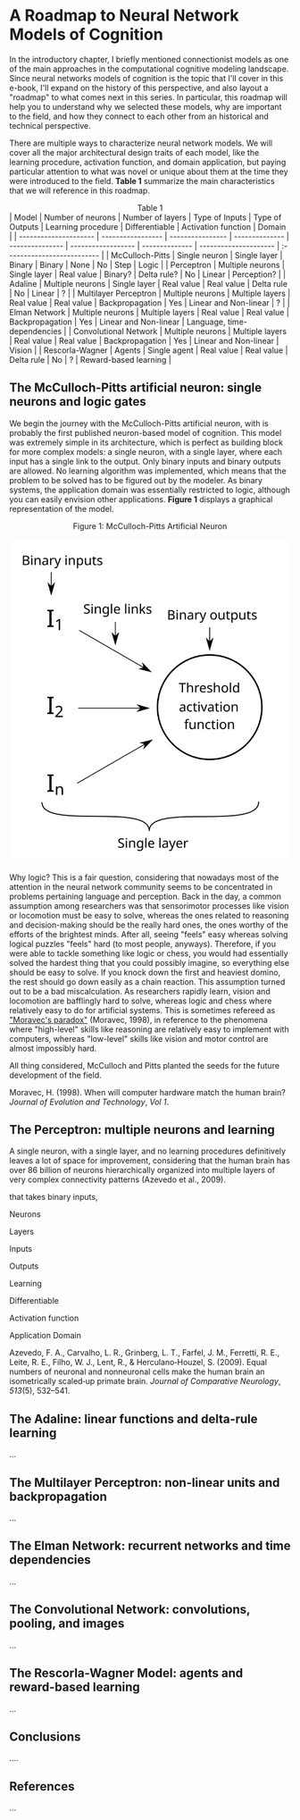 # A Roadmap to Neural Network Models of Cognition

In the introductory chapter, I briefly mentioned connectionist models as one of the main approaches in the computational cognitive modeling landscape. Since neural networks models of cognition is the topic that I'll cover in this e-book, I'll expand on the history of this perspective, and also layout a "roadmap" to what comes next in this series.  In particular, this roadmap will help you to understand why we selected these models, why are important to the field, and how they connect to each other from an historical and technical perspective.



There are multiple ways to characterize neural network models. We will cover all the major architectural design traits of each model, like the learning procedure, activation function, and domain application, but paying particular attention to what was novel or unique about them at the time they were introduced to the field. **Table 1** summarize the main characteristics that we will reference in this roadmap.



<center> Table 1 </center>
| Model                 | Number of neurons | Number of layers | Type of Inputs | Type of Outputs | Learning procedure | Differentiable | Activation function   | Domain                      |
| --------------------- | ----------------- | ---------------- | -------------- | --------------- | ------------------ | -------------- | --------------------- | :-------------------------- |
| McCulloch-Pitts       | Single neuron     | Single layer     | Binary         | Binary          | None               | No             | Step                  | Logic                       |
| Perceptron            | Multiple neurons  | Single layer     | Real value     | Binary?         | Delta rule?        | No             | Linear                | Perception?                 |
| Adaline               | Multiple neurons  | Single layer     | Real value     | Real value      | Delta rule         | No             | Linear                | ?                           |
| Multilayer Perceptron | Multiple neurons  | Multiple layers  | Real value     | Real value      | Backpropagation    | Yes            | Linear and Non-linear | ?                           |
| Elman Network         | Multiple neurons  | Multiple layers  | Real value     | Real value      | Backpropagation    | Yes            | Linear and Non-linear | Language, time-dependencies |
| Convolutional Network | Multiple neurons  | Multiple layers  | Real value     | Real value      | Backpropagation    | Yes            | Linear and Non-linear | Vision                      |
| Rescorla-Wagner       | Agents            | Single agent     | Real value     | Real value      | Delta rule         | No             | ?                     | Reward-based learning       |



## The McCulloch-Pitts artificial neuron: single neurons and logic gates

We begin the journey with the McCulloch-Pitts artificial neuron, with is probably the first published neuron-based model of cognition. This model was extremely simple in its architecture, which is perfect as building block for more complex models: a single neuron, with a single layer, where each input has a single link to the output. Only binary inputs and binary outputs are allowed. No learning algorithm was implemented, which means that the problem to be solved has to be figured out by the modeler. As binary systems, the application domain was essentially restricted to logic, although you can easily envision other applications. **Figure 1** displays a graphical representation of the model. 

<center> Figure 1: McCulloch-Pitts Artificial Neuron </center>

![](images/mp-neuron-concept.svg)

Why logic? This is a fair question, considering that nowadays most of the attention in the neural network community seems to be concentrated in problems pertaining language and perception. Back in the day, a common assumption among researchers was that sensorimotor processes like vision or locomotion must be easy to solve, whereas the ones related to reasoning and decision-making should be the really hard ones, the ones worthy of the efforts of the brightest minds. After all, seeing "feels" easy whereas solving logical puzzles "feels" hard (to most people, anyways). Therefore, if you were able to tackle something like logic or chess, you would had essentially solved the hardest thing that you could possibly imagine, so everything else should be easy to solve. If you knock down the first and heaviest domino, the rest should go down easily as a chain reaction. This assumption turned out to be a bad miscalculation. As researchers rapidly learn, vision and locomotion are bafflingly hard to solve, whereas logic and chess where relatively easy to do for artificial systems. This is sometimes refereed as ["Moravec's paradox"]([https://en.wikipedia.org/wiki/Moravec%27s_paradox](https://en.wikipedia.org/wiki/Moravec's_paradox)) (Moravec, 1998), in reference to the phenomena where "high-level" skills like reasoning are relatively easy to implement with computers, whereas "low-level" skills like vision and motor control are almost impossibly hard.



All thing considered, McCulloch and Pitts planted the seeds for the future development of the field.  



Moravec, H. (1998). When will computer hardware match the human brain? *Journal of Evolution and Technology*, *Vol 1*.

## The Perceptron: multiple neurons and learning

A single neuron, with a single layer, and no learning procedures definitively leaves a lot of space for improvement, considering that the human brain has  over 86 billion of neurons hierarchically organized into multiple layers of very complex connectivity patterns (Azevedo et al., 2009). 



that takes binary inputs, 

Neurons

Layers

Inputs

Outputs

Learning

Differentiable

Activation function

Application Domain



Azevedo, F. A., Carvalho, L. R., Grinberg, L. T., Farfel, J. M., Ferretti, R. E., Leite, R. E., Filho, W. J., Lent, R., & Herculano‐Houzel, S. (2009). Equal numbers of neuronal and nonneuronal cells make the human brain an isometrically scaled‐up primate brain. *Journal of Comparative Neurology*, *513*(5), 532–541.

## The Adaline: linear functions and delta-rule learning

...

## The Multilayer Perceptron: non-linear units and backpropagation

...

## The Elman Network: recurrent networks and time dependencies

...

## The Convolutional Network: convolutions, pooling, and images

...

## The Rescorla-Wagner Model: agents and reward-based learning 

...

## Conclusions

....

## References

...